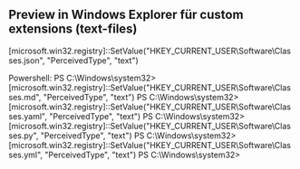 ## Preview in Windows Explorer für custom extensions (text-files)  

[microsoft.win32.registry]::SetValue("HKEY_CURRENT_USER\Software\Classes\.json", "PerceivedType", "text")

Powershell:
PS C:\Windows\system32> [microsoft.win32.registry]::SetValue("HKEY_CURRENT_USER\Software\Classes\.md", "PerceivedType", "text")
PS C:\Windows\system32> [microsoft.win32.registry]::SetValue("HKEY_CURRENT_USER\Software\Classes\.yaml", "PerceivedType", "text")
PS C:\Windows\system32> [microsoft.win32.registry]::SetValue("HKEY_CURRENT_USER\Software\Classes\.py", "PerceivedType", "text")
PS C:\Windows\system32> [microsoft.win32.registry]::SetValue("HKEY_CURRENT_USER\Software\Classes\.yml", "PerceivedType", "text")
PS C:\Windows\system32>
